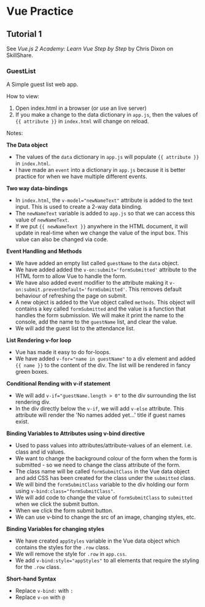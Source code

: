 # Vue Practice

## Tutorial 1

See *Vue.js 2 Academy: Learn Vue Step by Step* by Chris Dixon on SkillShare.

### GuestList

A Simple guest list web app.

How to view:
1. Open index.html in a browser (or use an live server)
2. If you make a change to the data dictionary in `app.js`, then the values of `{{ attribute }}` in `index.html` will change on reload.

Notes:

**The Data object**
* The values of the `data` dictionary in `app.js` will populate `{{ attribute }}` in `index.html`.
* I have made an `event` into a dictionary in `app.js` because it is better practice for when we have multiple different events.

**Two way data-bindings**
* In `index.html`, the `v-model="newNameText"` attribute is added to the text input. This is used to create a 2-way data binding.
* The `newNameText` variable is added to `app.js` so that we can access this value of `newNameText`.
* If we put `{{ newNameText }}` anywhere in the HTML document, it will update in real-time when we change the value of the input box. This value can also be changed via code.

**Event Handling and Methods**
* We have added an empty list called `guestName` to the `data` object.
* We have added added the `v-on:submit='formSubmitted'` attribute to the HTML form to allow Vue to handle the form.
* We have also added event modifier to the attribute making it `v-on:submit.preventDefault='formSubmitted'`. This removes default behaviour of refreshing the page on submit.
* A new object is added to the Vue object called `methods`. This object will contains a key called `formSubmitted` and the value is a function that handles the form submission. We will make it print the name to the console, add the name to the `guestName` list, and clear the value.
* We will add the guest list to the attendance list.

**List Rendering v-for loop**
* Vue has made it easy to do for-loops.
* We have added `v-for="name in guestName"` to a div element and added `{{ name }}` to the content of the div. The list will be rendered in fancy green boxes.

**Conditional Rending with v-if statement**
* We will add `v-if="guestName.length > 0"` to the div surrounding the list rendering div.
* In the div directly below the `v-if`, we will add `v-else` attribute. This attribute will render the 'No names added yet...' title if guest names exist.

**Binding Variables to Attributes using v-bind directive**
* Used to pass values into attributes/attribute-values of an element. i.e. class and id values.
* We want to change the background colour of the form when the form is submitted - so we need to change the class attribute of the form.
* The class name will be called `formSubmitClass` in the Vue data object and add CSS has been created for the class under the `submitted` class.
* We will bind the `formSubmitClass` variable to the div holding our form using `v-bind:class="formSubmitClass"`.
* We will add code to change the value of `formSubmitClass` to `submitted` when we click the submit button.
* When we click the form submit button.
* We can use v-bind to change the src of an image, changing styles, etc.

**Binding Variables for changing styles**
* We have created `appStyles` variable in the Vue data object which contains the styles for the `.row` class.
* We will remove the style for `.row` in `app.css`.
* We add `v-bind:style="appStyles"` to all elements that require the styling for the `.row` class.

**Short-hand Syntax**
* Replace `v-bind:` with `:`
* Replace `v-on` with `@`
